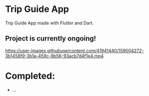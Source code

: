# Trip Guide App

Trip Guide App made with Flutter and Dart.

## Project is currently ongoing!

https://user-images.githubusercontent.com/41941440/159004272-3b1458f9-3b1a-459c-9b56-93acb7d4f1e4.mp4

# Completed:
  - ...

